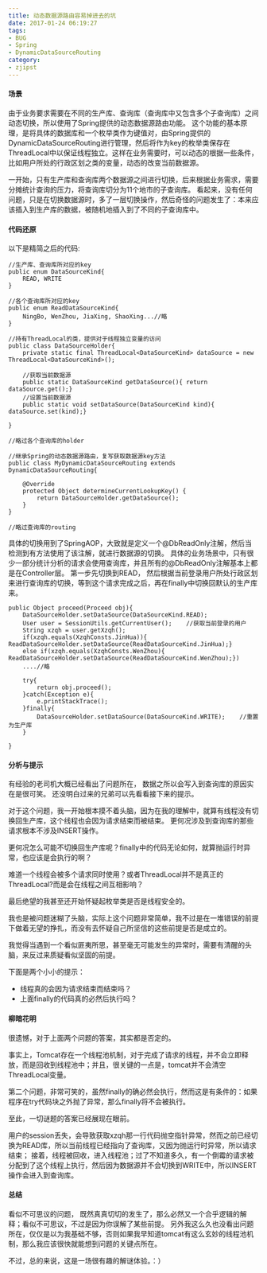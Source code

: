 ```yaml
---
title: 动态数据源路由容易掉进去的坑
date: 2017-01-24 06:19:27
tags:
- BUG
- Spring
- DynamicDataSourceRouting
category:
- zjipst
---
```


#### 场景

由于业务要求需要在不同的生产库、查询库（查询库中又包含多个子查询库）之间动态切换，所以使用了Spring提供的动态数据源路由功能。
这个功能的基本原理，是将具体的数据库和一个枚举类作为键值对，由Spring提供的DynamicDataSourceRouting进行管理，然后将作为key的枚举类保存在ThreadLocal中以保证线程独立。这样在业务需要时，可以动态的根据一些条件，比如用户所处的行政区划之类的变量，动态的改变当前数据源。

一开始，只有生产库和查询库两个数据源之间进行切换，后来根据业务需求，需要分摊统计查询的压力，将查询库切分为11个地市的子查询库。
看起来，没有任何问题，只是在切换数据源时，多了一层切换操作，然后奇怪的问题发生了：本来应该插入到生产库的数据，被随机地插入到了不同的子查询库中。

#### 代码还原

以下是精简之后的代码:

```
//生产库、查询库所对应的key
public enum DataSourceKind{
    READ, WRITE
}

//各个查询库所对应的key
public enum ReadDataSourceKind{
    NingBo, WenZhou, JiaXing, ShaoXing...//略
}
```

```
//持有ThreadLocal的类，提供对于线程独立变量的访问
public class DataSourceHolder{
    private static final ThreadLocal<DataSourceKind> dataSource = new ThreadLocal<DataSourceKind>();

    //获取当前数据源
    public static DataSourceKind getDataSource(){ return dataSource.get();}
    //设置当前数据源
    public static void setDataSource(DataSourceKind kind){ dataSource.set(kind);}

}

//略过各个查询库的holder
```

```
//继承Spring的动态数据源路由，复写获取数据源key方法
public class MyDynamicDataSourceRouting extends DynamicDataSourceRouting{

    @Override
    protected Object determineCurrentLookupKey() {
        return DataSourceHolder.getDataSource();
    }
}

//略过查询库的routing
```

具体的切换用到了SpringAOP，大致就是定义一个@DbReadOnly注解，然后当检测到有方法使用了该注解，就进行数据源的切换。
具体的业务场景中，只有很少一部分统计分析的请求会使用查询库，并且所有的@DbReadOnly注解基本上都是在Controller层。
第一步先切换到READ， 然后根据当前登录用户所处行政区划来进行查询库的切换，等到这个请求完成之后，再在finally中切换回默认的生产库来。

```
public Object proceed(Proceed obj){
    DataSourceHolder.setDataSource(DataSourceKind.READ);
    User user = SessionUtils.getCurrentUser();    //获取当前登录的用户
    String xzqh = user.getXzqh();
    if(xzqh.equals(XzqhConsts.JinHua)){ ReadDataSourceHolder.setDataSource(ReadDataSourceKind.JinHua);}
    else if(xzqh.equals(XzqhConsts.WenZhou){ ReadDataSourceHolder.setDataSource(ReadDataSourceKind.WenZhou);})
    ....//略
    
    try{
        return obj.proceed();
    }catch(Exception e){
        e.printStackTrace();
    }finally{
        DataSourceHolder.setDataSource(DataSourceKind.WRITE);    //重置为生产库
    }

}
```

#### 分析与提示

有经验的老司机大概已经看出了问题所在， 数据之所以会写入到查询库的原因实在是很可笑。
还没明白过来的兄弟可以先看看接下来的提示。

对于这个问题，我一开始根本摸不着头脑，因为在我的理解中，就算有线程没有切换回生产库，这个线程也会因为请求结束而被结束。
更何况涉及到查询库的那些请求根本不涉及INSERT操作。

更何况怎么可能不切换回生产库呢？finally中的代码无论如何，就算抛运行时异常，也应该是会执行的啊？

难道一个线程会被多个请求同时使用？或者ThreadLocal并不是真正的ThreadLocal?而是会在线程之间互相影响？

最后绝望的我甚至还开始怀疑起枚举类是否是线程安全的。

我也是被问题迷糊了头脑，实际上这个问题非常简单，我不过是在一堆错误的前提下做着无望的挣扎，而没有去怀疑自己所坚信的这些前提是否是成立的。

我觉得当遇到一个看似匪夷所思，甚至毫无可能发生的异常时，需要有清醒的头脑，来反过来质疑看似坚固的前提。

下面是两个小小的提示：
+ 线程真的会因为请求结束而结束吗？
+ 上面finally的代码真的必然后执行吗？

#### 柳暗花明

很遗憾，对于上面两个问题的答案，其实都是否定的。

事实上，Tomcat存在一个线程池机制，对于完成了请求的线程，并不会立即释放，而是回收到线程池中；并且，很关键的一点是，tomcat并不会清空ThreadLocal变量。

第二个问题，非常可笑的，虽然finally的确必然会执行，然而这是有条件的：如果程序在try代码块之外抛了异常，那么finally将不会被执行。

至此，一切谜题的答案已经展现在眼前。

用户的session丢失，会导致获取xzqh那一行代码抛空指针异常，然而之前已经切换为READ库，所以当前线程已经指向了查询库，又因为抛运行时异常，所以请求结束；
接着，线程被回收，进入线程池；过了不知道多久，有一个倒霉的请求被分配到了这个线程上执行，然后因为数据源并不会切换到WRITE中，所以INSERT操作会进入到查询库。

#### 总结

看似不可思议的问题， 既然真真切切的发生了，那么必然又一个合乎逻辑的解释；看似不可思议，不过是因为你误解了某些前提。
另外我这么久也没看出问题所在，仅仅是以为我基础不够，否则如果我早知道tomcat有这么玄妙的线程池机制，那么我应该很快就能想到问题的关键点所在。

不过，总的来说，这是一场很有趣的解谜体验。：）

